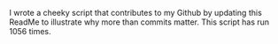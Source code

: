I wrote a cheeky script that contributes to my Github by updating this ReadMe to illustrate why more than commits matter. This script has run 1056 times.